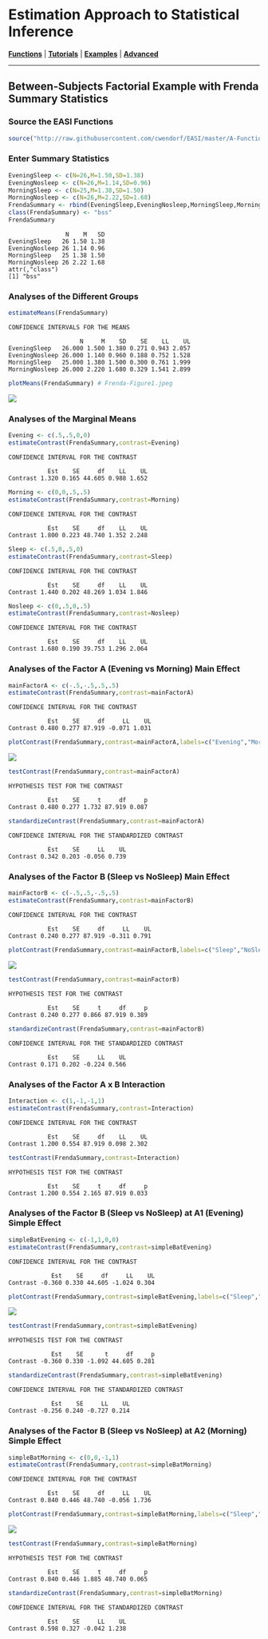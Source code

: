 # Estimation Approach to Statistical Inference

[**Functions**](../../A-Functions) | 
[**Tutorials**](../../B-Tutorials) | 
[**Examples**](../../C-Examples) | 
[**Advanced**](../../D-Advanced)

---

## Between-Subjects Factorial Example with Frenda Summary Statistics

### Source the EASI Functions

```r
source("http://raw.githubusercontent.com/cwendorf/EASI/master/A-Functions/EASI-Functions.R")
```

### Enter Summary Statistics

```r
EveningSleep <- c(N=26,M=1.50,SD=1.38)
EveningNosleep <- c(N=26,M=1.14,SD=0.96)
MorningSleep <- c(N=25,M=1.38,SD=1.50)
MorningNosleep <- c(N=26,M=2.22,SD=1.68)
FrendaSummary <- rbind(EveningSleep,EveningNosleep,MorningSleep,MorningNosleep)
class(FrendaSummary) <- "bss"
FrendaSummary
```
```
                N    M   SD
EveningSleep   26 1.50 1.38
EveningNosleep 26 1.14 0.96
MorningSleep   25 1.38 1.50
MorningNosleep 26 2.22 1.68
attr(,"class")
[1] "bss"
```

### Analyses of the Different Groups

```r
estimateMeans(FrendaSummary)
```
```
CONFIDENCE INTERVALS FOR THE MEANS

                    N     M    SD    SE    LL    UL
EveningSleep   26.000 1.500 1.380 0.271 0.943 2.057
EveningNosleep 26.000 1.140 0.960 0.188 0.752 1.528
MorningSleep   25.000 1.380 1.500 0.300 0.761 1.999
MorningNosleep 26.000 2.220 1.680 0.329 1.541 2.899
```
```r
plotMeans(FrendaSummary) # Frenda-Figure1.jpeg
```
<kbd><img src="Frenda-Figure1.jpeg"></kbd>

### Analyses of the Marginal Means

```r
Evening <- c(.5,.5,0,0)
estimateContrast(FrendaSummary,contrast=Evening)
```
```
CONFIDENCE INTERVAL FOR THE CONTRAST

           Est    SE     df    LL    UL
Contrast 1.320 0.165 44.605 0.988 1.652
```
```r
Morning <- c(0,0,.5,.5)
estimateContrast(FrendaSummary,contrast=Morning)
```
```
CONFIDENCE INTERVAL FOR THE CONTRAST

           Est    SE     df    LL    UL
Contrast 1.800 0.223 48.740 1.352 2.248
```
```r
Sleep <- c(.5,0,.5,0)
estimateContrast(FrendaSummary,contrast=Sleep)
```
```
CONFIDENCE INTERVAL FOR THE CONTRAST

           Est    SE     df    LL    UL
Contrast 1.440 0.202 48.269 1.034 1.846
```
```r
Nosleep <- c(0,.5,0,.5)
estimateContrast(FrendaSummary,contrast=Nosleep)
```
```
CONFIDENCE INTERVAL FOR THE CONTRAST

           Est    SE     df    LL    UL
Contrast 1.680 0.190 39.753 1.296 2.064
```

### Analyses of the Factor A (Evening vs Morning) Main Effect

```r
mainFactorA <- c(-.5,-.5,.5,.5)
estimateContrast(FrendaSummary,contrast=mainFactorA)
```
```
CONFIDENCE INTERVAL FOR THE CONTRAST

           Est    SE     df     LL    UL
Contrast 0.480 0.277 87.919 -0.071 1.031
```
```r
plotContrast(FrendaSummary,contrast=mainFactorA,labels=c("Evening","Morning")) # Frenda-Figure2.jpeg
```
<kbd><img src="Frenda-Figure2.jpeg"></kbd>
```r
testContrast(FrendaSummary,contrast=mainFactorA)
```
```
HYPOTHESIS TEST FOR THE CONTRAST

           Est    SE     t     df     p
Contrast 0.480 0.277 1.732 87.919 0.087
```
```r
standardizeContrast(FrendaSummary,contrast=mainFactorA)
```
```
CONFIDENCE INTERVAL FOR THE STANDARDIZED CONTRAST

           Est    SE     LL    UL
Contrast 0.342 0.203 -0.056 0.739
```

### Analyses of the Factor B (Sleep vs NoSleep) Main Effect

```r
mainFactorB <- c(-.5,.5,-.5,.5)
estimateContrast(FrendaSummary,contrast=mainFactorB)
```
```
CONFIDENCE INTERVAL FOR THE CONTRAST

           Est    SE     df     LL    UL
Contrast 0.240 0.277 87.919 -0.311 0.791
```
```r
plotContrast(FrendaSummary,contrast=mainFactorB,labels=c("Sleep","NoSleep")) # Frenda-Figure3.jpeg
```
<kbd><img src="Frenda-Figure3.jpeg"></kbd>
```r
testContrast(FrendaSummary,contrast=mainFactorB)
```
```
HYPOTHESIS TEST FOR THE CONTRAST

           Est    SE     t     df     p
Contrast 0.240 0.277 0.866 87.919 0.389
```
```r
standardizeContrast(FrendaSummary,contrast=mainFactorB)
```
```
CONFIDENCE INTERVAL FOR THE STANDARDIZED CONTRAST

           Est    SE     LL    UL
Contrast 0.171 0.202 -0.224 0.566
```

### Analyses of the Factor A x B Interaction

```r
Interaction <- c(1,-1,-1,1)
estimateContrast(FrendaSummary,contrast=Interaction)
```
```
CONFIDENCE INTERVAL FOR THE CONTRAST

           Est    SE     df    LL    UL
Contrast 1.200 0.554 87.919 0.098 2.302
```
```r
testContrast(FrendaSummary,contrast=Interaction)
```
```
HYPOTHESIS TEST FOR THE CONTRAST

           Est    SE     t     df     p
Contrast 1.200 0.554 2.165 87.919 0.033
```

### Analyses of the Factor B (Sleep vs NoSleep) at A1 (Evening) Simple Effect

```r
simpleBatEvening <- c(-1,1,0,0)
estimateContrast(FrendaSummary,contrast=simpleBatEvening)
```
```
CONFIDENCE INTERVAL FOR THE CONTRAST

            Est    SE     df     LL    UL
Contrast -0.360 0.330 44.605 -1.024 0.304
```
```r
plotContrast(FrendaSummary,contrast=simpleBatEvening,labels=c("Sleep","NoSleep")) # Frenda-Figure4.jpeg
```
<kbd><img src="Frenda-Figure4.jpeg"></kbd>
```r
testContrast(FrendaSummary,contrast=simpleBatEvening)
```
```
HYPOTHESIS TEST FOR THE CONTRAST

            Est    SE      t     df     p
Contrast -0.360 0.330 -1.092 44.605 0.281
```
```r
standardizeContrast(FrendaSummary,contrast=simpleBatEvening)
```
```
CONFIDENCE INTERVAL FOR THE STANDARDIZED CONTRAST

            Est    SE     LL    UL
Contrast -0.256 0.240 -0.727 0.214
```

### Analyses of the Factor B (Sleep vs NoSleep) at A2 (Morning) Simple Effect

```r
simpleBatMorning <- c(0,0,-1,1)
estimateContrast(FrendaSummary,contrast=simpleBatMorning)
```
```
CONFIDENCE INTERVAL FOR THE CONTRAST

           Est    SE     df     LL    UL
Contrast 0.840 0.446 48.740 -0.056 1.736
```
```r
plotContrast(FrendaSummary,contrast=simpleBatMorning,labels=c("Sleep","NoSleep")) # Frenda-Figure5.jpeg
```
<kbd><img src="Frenda-Figure5.jpeg"></kbd>
```r
testContrast(FrendaSummary,contrast=simpleBatMorning)
```
```
HYPOTHESIS TEST FOR THE CONTRAST

           Est    SE     t     df     p
Contrast 0.840 0.446 1.885 48.740 0.065
```
```r
standardizeContrast(FrendaSummary,contrast=simpleBatMorning)
```
```
CONFIDENCE INTERVAL FOR THE STANDARDIZED CONTRAST

           Est    SE     LL    UL
Contrast 0.598 0.327 -0.042 1.238
```
